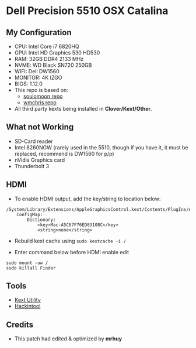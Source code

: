 # Dell Precision 5510 OSX Catalina

## My Configuration
* CPU: Intel Core i7 6820HQ 
* GPU: Intel HD Graphics 530 HD530 
* RAM: 32GB DDR4 2133 MHz
* NVME: WD Black SN720 250GB
* WIFI: Dell DW1560
* MONITOR: 4K IZGO
* BIOS: 1.12.0
* This repo is based on: 
  * [soulomoon repo](https://github.com/soulomoon/Dell-Precision-5510-OSX)
  * [wmchris repo](https://github.com/wmchris/DellXPS15-9550-OSX)
* All third party kexts being installed in **Clover/Kext/Other**.

## What not Working
* SD-Card reader
* Intel 8260NGW (rarely used in the 5510, though if you have it, it must be replaced, recommend is DW1560 for p/p)
* nVidia Graphics card
* Thunderbolt 3

## HDMI
* To enable HDMI output, add the key/string to location below: 
```
/System/Library/Extensions/AppleGraphicsControl.kext/Contents/PlugIns/AppleGraphicsDevicePolicy.kext/Contents/Info.plist:
	ConfigMap:
		Dictionary:
			<key>Mac-A5C67F76ED83108C</key>
			<string>none</string>
``` 
* Rebuild kext cache using 
`sudo kextcache -i /`

* Enter command below before HDMI enable edit
```
sudo mount -uw /
sudo killall Finder
```
## Tools
* [Kext Utility](http://cvad-mac.narod.ru/index/0-4)
* [Hackintool](https://www.tonymacx86.com/threads/release-hackintool-v2-8-6.254559/)
## Credits
* This patch had edited & optimized by **mrhuy**
